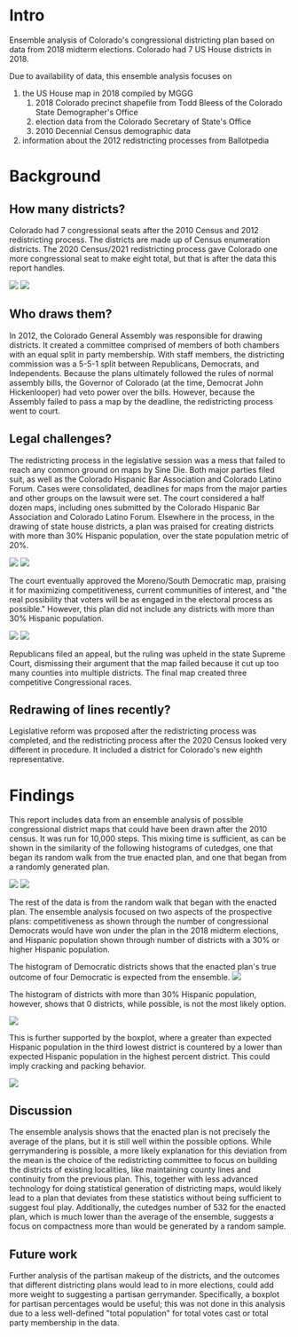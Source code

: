 # Intro
Ensemble analysis of Colorado's congressional districting plan based on data from 2018 midterm
elections. Colorado had 7 US House districts in 2018.

Due to availability of data, this ensemble analysis focuses on
1. the US House map in 2018 compiled by MGGG
    1. 2018 Colorado precinct shapefile from Todd Bleess of the Colorado State Demographer's Office
    1. election data from the Colorado Secretary of State's Office
    1. 2010 Decennial Census demographic data
1. information about the 2012 redistricting processes from Ballotpedia

# Background
## How many districts?
Colorado had 7 congressional seats after the 2010 Census and 2012 redistricting process. The
districts are made up of Census enumeration districts. The 2020 Census/2021 redistricting process
gave Colorado one more congressional seat to make eight total, but that is after the data this
report handles.

<img src=figs/2012-congressional-districts.png/>

<img src=figs/2021-congressional-districts.png/>

## Who draws them?
In 2012, the Colorado General Assembly was responsible for drawing districts. It created a committee
comprised of members of both chambers with an equal split in party membership. With staff members,
the districting commission was a 5-5-1 split between Republicans, Democrats, and Independents.
Because the plans ultimately followed the rules of normal assembly bills, the Governor of Colorado
(at the time, Democrat John Hickenlooper) had veto power over the bills. However, because the
Assembly failed to pass a map by the deadline, the redistricting process went to court.

## Legal challenges?
The redistricting process in the legislative session was a mess that failed to reach any common
ground on maps by Sine Die. Both major parties filed suit, as well as the Colorado Hispanic Bar
Association and Colorado Latino Forum. Cases were consolidated, deadlines for maps from the major
parties and other groups on the lawsuit were set. The court considered a half dozen maps, including
ones submitted by the Colorado Hispanic Bar Association and Colorado Latino Forum. Elsewhere in the
process, in the drawing of state house districts, a plan was praised for creating districts with
more than 30% Hispanic population, over the state population metric of 20%.

<img src=figs/hispanic.png/>

<img src=figs/hispanic_cd.png/>

The court eventually approved the Moreno/South Democratic map, praising it for maximizing
competitiveness, current communities of interest, and "the real possibility that voters will be as
engaged in the electoral process as possible." However, this plan did not include any districts with
more than 30% Hispanic population.

<img src=figs/party.png/>

<img src=figs/party_cd.png/>

Republicans filed an appeal, but the ruling was upheld in the state Supreme Court, dismissing their
argument that the map failed because it cut up too many counties into multiple districts. The final
map created three competitive Congressional races. 

## Redrawing of lines recently?
Legislative reform was proposed after the redistricting process was completed, and the redistricting
process after the 2020 Census looked very different in procedure. It included a district for
Colorado's new eighth representative.

# Findings
This report includes data from an ensemble analysis of possible congressional district maps that
could have been drawn after the 2010 census. It was run for 10,000 steps. This mixing time is
sufficient, as can be shown in the similarity of the following histograms of cutedges, one that
began its random walk from the true enacted plan, and one that began from a randomly generated plan.

<img src=figs/histogram-cutedges-from-enacted.png/>

<img src=figs/histogram-cutedges-from-random.png/>

The rest of the data is from the random walk that began with the enacted plan. The ensemble analysis
focused on two aspects of the prospective plans: competitiveness as shown through the number of
congressional Democrats would have won under the plan in the 2018 midterm elections, and Hispanic
population shown through number of districts with a 30% or higher Hispanic population.

The histogram of Democratic districts shows that the enacted plan's true outcome of four Democratic
is expected from the ensemble.
<img src=figs/histogram-democrats-clean.png/>

The histogram of districts with more than 30% Hispanic population, however, shows that 0 districts,
while possible, is not the most likely option.

<img src=figs/histogram-hispanic-clean.png/>

This is further supported by the boxplot, where a greater than expected Hispanic population in the
third lowest district is countered by a lower than expected Hispanic population in the highest
percent district. This could imply cracking and packing behavior.

<img src=figs/boxplot-hispanic-styled.png/>

## Discussion
The ensemble analysis shows that the enacted plan is not precisely the average of the plans, but it
is still well within the possible options. While gerrymandering is possible, a more likely
explanation for this deviation from the mean is the choice of the redistricting committee to focus
on building the districts of existing localities, like maintaining county lines and continuity from
the previous plan. This, together with less advanced technology for doing statistical generation of
districting maps, would likely lead to a plan that deviates from these statistics without being
sufficient to suggest foul play. Additionally, the cutedges number of 532 for the enacted plan,
which is much lower than the average of the ensemble, suggests a focus on compactness more than
would be generated by a random sample.

## Future work
Further analysis of the partisan makeup of the districts, and the outcomes that different
districting plans would lead to in more elections, could add more weight to suggesting a partisan
gerrymander. Specifically, a boxplot for partisan percentages would be useful; this was not done in
this analysis due to a less well-defined "total population" for total votes cast or total party
membership in the data.
